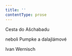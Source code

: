 ```yaml
---
title: ''
contentType: prose
---
```


Cesta do Ašchabadu

neboli Pumpke a dalajlámové

Ivan Wernisch
